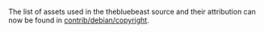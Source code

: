 The list of assets used in the thebluebeast source and their attribution can now be found in [contrib/debian/copyright](../contrib/debian/copyright).
